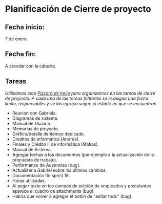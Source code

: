 # Planificación de Cierre de proyecto

## Fecha inicio: 
7 de enero.
## Fecha fin:
A acordar con la cátedra.

## Tareas

*Utilizamos esta [Pizzara de trello](https://trello.com/board/cierre-de-proyecto/5113fe16452c5a62700075fc ) para organizarnos en las tareas de cierre de proyecto. A cada una de las tareas faltantes se le asigna una fecha límite, responsables y se las agrupa según el estado en que se encuentran.*


* Reunión con Gabriela.
* Diagramas de sistema.
* Manual de Usuario.
* Memorias de proyecto.
* Gráfico/detalle de tiempo dedicado.
* Créditos de informática (Andrés).
* Finales y Crédito II de informática (Matías).
* Manual de Sistema.
* Agregar fechas a los documentos (por ejemplo a la actualización de la propuesta de trabajo).
* Performance de Ausencias (bug).
* Actualizar a Gabriel sobre los últimos cambios.
* Documentación fin sprint 18.
* Horas utilizadas.
* Al pegar texto en los campos de edición de empleados y postulantes aparece el cuadro de attachments (bug).
* Habría que volver a agregar el botón de "editar todo" (bug).







